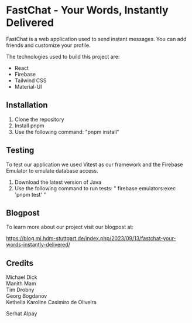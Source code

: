 # FastChat - Your Words, Instantly Delivered

FastChat is a web application used to send instant messages. You can add friends and customize your profile.

The technologies used to build this project are:

- React
- Firebase
- Tailwind CSS
- Material-UI

## Installation

1. Clone the repository
2. Install pnpm
3. Use the following command: "pnpm install"

## Testing

To test our application we used Vitest as our framework and the Firebase Emulator to emulate database access.

1. Download the latest version of Java
2. Use the following command to run tests: " firebase emulators:exec 'pnpm test' "

## Blogpost 

To learn more about our project visit our blogpost at:

https://blog.mi.hdm-stuttgart.de/index.php/2023/09/13/fastchat-your-words-instantly-delivered/ 

## Credits

Michael Dick                         
Manith Mam                           
Tim Drobny                             
Georg Bogdanov                    
Kethella Karoline Casimiro de Oliveira 
 
Serhat Alpay                           
